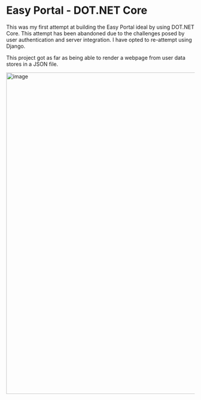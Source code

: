 <h1> Easy Portal - DOT.NET Core</h1>

This was my first attempt at building the Easy Portal ideal by using DOT.NET Core. This attempt has been abandoned due to the challenges posed by user authentication and server integration. I have opted to re-attempt using Django.

This project got as far as being able to render a webpage from user data stores in a JSON file.


<img width="859" alt="image" src="https://user-images.githubusercontent.com/8687753/179321518-3dbcfa41-d1c8-48f2-8be9-14b1946ce503.png">
